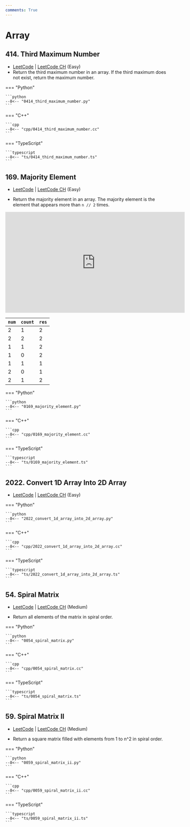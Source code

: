 ```yaml
---
comments: True
---
```


# Array

## 414. Third Maximum Number

-  [LeetCode](https://leetcode.com/problems/third-maximum-number/) | [LeetCode CH](https://leetcode.cn/problems/third-maximum-number/) (Easy)
-   Return the third maximum number in an array. If the third maximum does not exist, return the maximum number.

=== "Python"

    ```python
    --8<-- "0414_third_maximum_number.py"
    ```

=== "C++"

    ```cpp
    --8<-- "cpp/0414_third_maximum_number.cc"
    ```

=== "TypeScript"

    ```typescript
    --8<-- "ts/0414_third_maximum_number.ts"
    ```

## 169. Majority Element

-  [LeetCode](https://leetcode.com/problems/majority-element/) | [LeetCode CH](https://leetcode.cn/problems/majority-element/) (Easy)

-   Return the majority element in an array. The majority element is the element that appears more than `n // 2` times.

<iframe width="560" height="315" src="https://www.youtube.com/embed/7pnhv842keE?si=fBYlNfKzdkiLgkF1" title="YouTube video player" frameborder="0" allow="accelerometer; autoplay; clipboard-write; encrypted-media; gyroscope; picture-in-picture; web-share" referrerpolicy="strict-origin-when-cross-origin" allowfullscreen></iframe>

| `num` | `count` | `res` |
| ----- | ------- | ----- |
| 2     | 1       | 2     |
| 2     | 2       | 2     |
| 1     | 1       | 2     |
| 1     | 0       | 2     |
| 1     | 1       | 1     |
| 2     | 0       | 1     |
| 2     | 1       | 2     |

=== "Python"

    ```python
    --8<-- "0169_majority_element.py"
    ```

=== "C++"

    ```cpp
    --8<-- "cpp/0169_majority_element.cc"
    ```

=== "TypeScript"

    ```typescript
    --8<-- "ts/0169_majority_element.ts"
    ```

## 2022. Convert 1D Array Into 2D Array

-  [LeetCode](https://leetcode.com/problems/convert-1d-array-into-2d-array/) | [LeetCode CH](https://leetcode.cn/problems/convert-1d-array-into-2d-array/) (Easy)

=== "Python"

    ```python
    --8<-- "2022_convert_1d_array_into_2d_array.py"
    ```

=== "C++"

    ```cpp
    --8<-- "cpp/2022_convert_1d_array_into_2d_array.cc"
    ```

=== "TypeScript"

    ```typescript
    --8<-- "ts/2022_convert_1d_array_into_2d_array.ts"
    ```

## 54. Spiral Matrix

-  [LeetCode](https://leetcode.com/problems/spiral-matrix/) | [LeetCode CH](https://leetcode.cn/problems/spiral-matrix/) (Medium)

-   Return all elements of the matrix in spiral order.

=== "Python"

    ```python
    --8<-- "0054_spiral_matrix.py"
    ```

=== "C++"

    ```cpp
    --8<-- "cpp/0054_spiral_matrix.cc"
    ```

=== "TypeScript"

    ```typescript
    --8<-- "ts/0054_spiral_matrix.ts"
    ```

## 59. Spiral Matrix II

-  [LeetCode](https://leetcode.com/problems/spiral-matrix-ii/) | [LeetCode CH](https://leetcode.cn/problems/spiral-matrix-ii/) (Medium)

-   Return a square matrix filled with elements from 1 to n^2 in spiral order.

=== "Python"

    ```python
    --8<-- "0059_spiral_matrix_ii.py"
    ```

=== "C++"

    ```cpp
    --8<-- "cpp/0059_spiral_matrix_ii.cc"
    ```

=== "TypeScript"

    ```typescript
    --8<-- "ts/0059_spiral_matrix_ii.ts"
    ```
